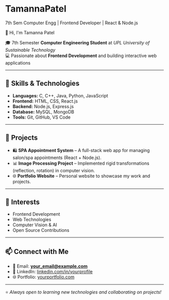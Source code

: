 # TamannaPatel
7th Sem Computer Engg | Frontend Developer | React &amp; Node.js         

👋 Hi, I'm Tamanna Patel  

🎓 7th Semester **Computer Engineering Student** at *UPL University of Sustainable Technology*  
💻 Passionate about **Frontend Development** and building interactive web applications  

---

## 🔧 Skills & Technologies  
- **Languages:** C, C++, Java, Python, JavaScript  
- **Frontend:** HTML, CSS, React.js  
- **Backend:** Node.js, Express.js  
- **Database:** MySQL, MongoDB  
- **Tools:** Git, GitHub, VS Code  

---

## 📌 Projects  
- 🛍️ **SPA Appointment System** – A full-stack web app for managing salon/spa appointments (React + Node.js).  
- 📊 **Image Processing Project** – Implemented rigid transformations (reflection, rotation) in computer vision.  
- 🌐 **Portfolio Website** – Personal website to showcase my work and projects.  

---

## 🎯 Interests  
- Frontend Development  
- Web Technologies  
- Computer Vision & AI  
- Open Source Contributions  

---

## 📫 Connect with Me  
- 📧 Email: **your_email@example.com**  
- 💼 LinkedIn: [linkedin.com/in/yourprofile](#)  
- 🌐 Portfolio: [yourportfolio.com](#)  

---

⭐️ *Always open to learning new technologies and collaborating on projects!*
